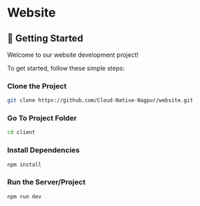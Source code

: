 # Website

## 🌟 Getting Started

Welcome to our website development project!

To get started, follow these simple steps:

### Clone the Project

```bash
git clone https://github.com/Cloud-Native-Nagpur/website.git
```

### Go To Project Folder

```bash
cd client
```
### Install Dependencies

```bash
npm install
```

### Run the Server/Project

```bash
npm run dev
```
